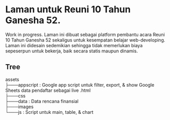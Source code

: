 # Laman untuk Reuni 10 Tahun Ganesha 52. 

Work in progress. Laman ini dibuat sebagai platform pembantu acara Reuni 10 Tahun Ganesha 52 sekaligus untuk kesempatan belajar web-developing. Laman ini didesain sedemikian sehingga tidak memerlukan biaya sepeserpun untuk bekerja, baik secara statis maupun dinamis.

## Tree

assets  
    ├───appscript : Google app script untuk filter, export, & show Google Sheets data pendaftar sebagai live .html  
    ├───css  
    ├───data      : Data rencana finansial  
    ├───images  
    └───js        : Script untuk main, table, & chart  